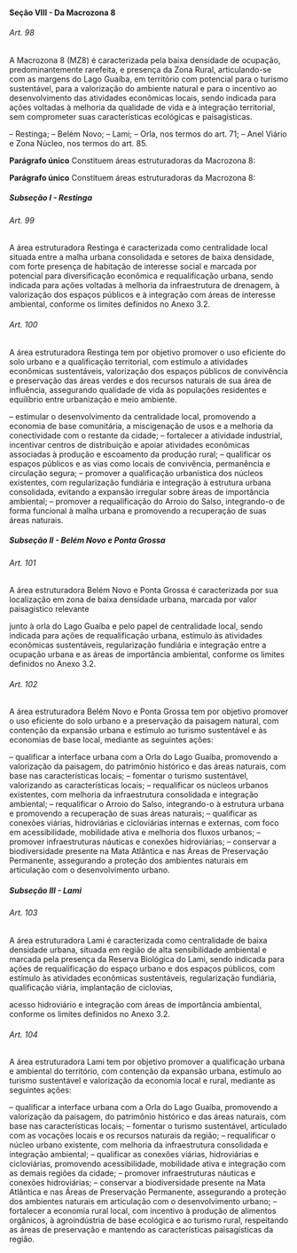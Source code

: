 
#### Seção VIII - Da Macrozona 8

###### Art. 98
A Macrozona 8 (MZ8) é caracterizada pela baixa densidade de ocupação, predominantemente rarefeita, e presença da Zona Rural, articulando-se com as margens do Lago Guaíba, em território com potencial para o turismo sustentável, para a valorização do ambiente natural e para o incentivo ao desenvolvimento das atividades econômicas locais, sendo indicada para ações voltadas à melhoria da qualidade de vida e à integração territorial, sem comprometer suas características ecológicas e paisagísticas.

– Restinga;
– Belém Novo;
– Lami;
– Orla, nos termos do art. 71;
– Anel Viário e Zona Núcleo, nos termos do art. 85.

**Parágrafo único** Constituem áreas estruturadoras da Macrozona 8:

**Parágrafo único** Constituem áreas estruturadoras da Macrozona 8:

##### Subseção I - Restinga

###### Art. 99
A área estruturadora Restinga é caracterizada como centralidade local situada entre a malha urbana consolidada e setores de baixa densidade, com forte presença de habitação de interesse social e marcada por potencial para diversificação econômica e requalificação urbana, sendo indicada para ações voltadas à melhoria da infraestrutura de drenagem, à valorização dos espaços públicos e à integração com áreas de interesse ambiental, conforme os limites definidos no Anexo 3.2.

###### Art. 100
A área estruturadora Restinga tem por objetivo promover o uso eficiente do solo urbano e a qualificação territorial, com estímulo a atividades econômicas sustentáveis, valorização dos espaços públicos de convivência e preservação das áreas verdes e dos recursos naturais de sua área de influência, assegurando qualidade de vida às populações residentes e equilíbrio entre urbanização e meio ambiente.

– estimular o desenvolvimento da centralidade local, promovendo a economia de base comunitária, a miscigenação de usos e a melhoria da conectividade com o restante da cidade;
– fortalecer a atividade industrial, incentivar centros de distribuição e apoiar atividades econômicas associadas à produção e escoamento da produção rural;
– qualificar os espaços públicos e as vias como locais de convivência, permanência e circulação segura;
– promover a qualificação urbanística dos núcleos existentes, com regularização fundiária e integração à estrutura urbana consolidada, evitando a expansão irregular sobre áreas de importância ambiental;
– promover a requalificação do Arroio do Salso, integrando-o de forma funcional à malha urbana e promovendo a recuperação de suas áreas naturais.

##### Subseção II -  Belém Novo e Ponta Grossa

###### Art. 101
A área estruturadora Belém Novo e Ponta Grossa é caracterizada por sua localização em zona de baixa densidade urbana, marcada por valor paisagístico relevante

junto à orla do Lago Guaíba e pelo papel de centralidade local, sendo indicada para ações de requalificação urbana, estímulo às atividades econômicas sustentáveis, regularização fundiária e integração entre a ocupação urbana e as áreas de importância ambiental, conforme os limites definidos no Anexo 3.2.

###### Art. 102
A área estruturadora Belém Novo e Ponta Grossa tem por objetivo promover o uso eficiente do solo urbano e a preservação da paisagem natural, com contenção da expansão urbana e estímulo ao turismo sustentável e às economias de base local, mediante as seguintes ações:

– qualificar a interface urbana com a Orla do Lago Guaíba, promovendo a valorização da paisagem, do patrimônio histórico e das áreas naturais, com base nas características locais;
– fomentar o turismo sustentável, valorizando as características locais;
– requalificar os núcleos urbanos existentes, com melhoria da infraestrutura consolidada e integração ambiental;
– requalificar o Arroio do Salso, integrando-o à estrutura urbana e promovendo a recuperação de suas áreas naturais;
– qualificar as conexões viárias, hidroviárias e cicloviárias internas e externas, com foco em acessibilidade, mobilidade ativa e melhoria dos fluxos urbanos;
– promover infraestruturas náuticas e conexões hidroviárias;
– conservar a biodiversidade presente na Mata Atlântica e nas Áreas de Preservação Permanente, assegurando a proteção dos ambientes naturais em articulação com o desenvolvimento urbano.

##### Subseção III - Lami

###### Art. 103
A área estruturadora Lami é caracterizada como centralidade de baixa densidade urbana, situada em região de alta sensibilidade ambiental e marcada pela presença da Reserva Biológica do Lami, sendo indicada para ações de requalificação do espaço urbano e dos espaços públicos, com estímulo às atividades econômicas sustentáveis, regularização fundiária, qualificação viária, implantação de ciclovias,

acesso hidroviário e integração com áreas de importância ambiental, conforme os limites definidos no Anexo 3.2.

###### Art. 104
A área estruturadora Lami tem por objetivo promover a qualificação urbana e ambiental do território, com contenção da expansão urbana, estímulo ao turismo sustentável e valorização da economia local e rural, mediante as seguintes ações:

– qualificar a interface urbana com a Orla do Lago Guaíba, promovendo a valorização da paisagem, do patrimônio histórico e das áreas naturais, com base nas características locais;
– fomentar o turismo sustentável, articulado com as vocações locais e os recursos naturais da região;
– requalificar o núcleo urbano existente, com melhoria da infraestrutura consolidada e integração ambiental;
– qualificar as conexões viárias, hidroviárias e cicloviárias, promovendo acessibilidade, mobilidade ativa e integração com as demais regiões da cidade;
– promover infraestruturas náuticas e conexões hidroviárias;
– conservar a biodiversidade presente na Mata Atlântica e nas Áreas de Preservação Permanente, assegurando a proteção dos ambientes naturais em articulação com o desenvolvimento urbano;
– fortalecer a economia rural local, com incentivo à produção de alimentos orgânicos, à agroindústria de base ecológica e ao turismo rural, respeitando as áreas de preservação e mantendo as características paisagísticas da região.
